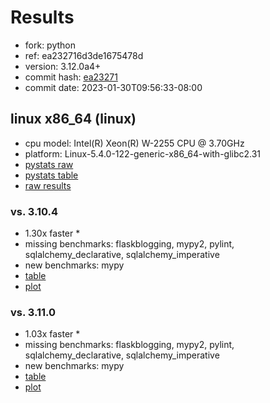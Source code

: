 # Results

- fork: python
- ref: ea232716d3de1675478d
- version: 3.12.0a4+
- commit hash: [ea23271](https://github.com/python/cpython/commit/ea23271)
- commit date: 2023-01-30T09:56:33-08:00

## linux x86_64 (linux)

- cpu model: Intel(R) Xeon(R) W-2255 CPU @ 3.70GHz
- platform: Linux-5.4.0-122-generic-x86_64-with-glibc2.31
- [pystats raw](bm-20230130-linux-x86_64-python-ea232716d3de1675478d-3.12.0a4%2B-ea23271-pystats.json)
- [pystats table](bm-20230130-linux-x86_64-python-ea232716d3de1675478d-3.12.0a4%2B-ea23271-pystats.md)
- [raw results](bm-20230130-linux-x86_64-python-ea232716d3de1675478d-3.12.0a4%2B-ea23271.json)

### vs. 3.10.4

- 1.30x faster \*
- missing benchmarks: flaskblogging, mypy2, pylint, sqlalchemy_declarative, sqlalchemy_imperative
- new benchmarks: mypy
- [table](bm-20230130-linux-x86_64-python-ea232716d3de1675478d-3.12.0a4%2B-ea23271-vs-3.10.4.md)
- [plot](bm-20230130-linux-x86_64-python-ea232716d3de1675478d-3.12.0a4%2B-ea23271-vs-3.10.4.png)

### vs. 3.11.0

- 1.03x faster \*
- missing benchmarks: flaskblogging, mypy2, pylint, sqlalchemy_declarative, sqlalchemy_imperative
- new benchmarks: mypy
- [table](bm-20230130-linux-x86_64-python-ea232716d3de1675478d-3.12.0a4%2B-ea23271-vs-3.11.0.md)
- [plot](bm-20230130-linux-x86_64-python-ea232716d3de1675478d-3.12.0a4%2B-ea23271-vs-3.11.0.png)

